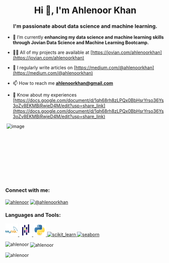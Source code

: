 <h1 align="center">Hi 👋, I'm Ahlenoor Khan</h1>
<h3 align="center">I'm passionate about data science and machine learning.</h3>

- 🌱 I’m currently **enhancing my data science and machine learning skills through Jovian Data Science and Machine Learning Bootcamp.**

- 👨‍💻 All of my projects are available at [https://jovian.com/ahlenoorkhan](https://jovian.com/ahlenoorkhan)

- 📝 I regularly write articles on [https://medium.com/@ahlenoorkhan](https://medium.com/@ahlenoorkhan)

- 📫 How to reach me **ahlenoorkhan@gmail.com**

- 📄 Know about my experiences [https://docs.google.com/document/d/1qh68rh8zLPQx0BbHsrYrso36Ys3oZv8EKMBiRwjeD4M/edit?usp=share_link](https://docs.google.com/document/d/1qh68rh8zLPQx0BbHsrYrso36Ys3oZv8EKMBiRwjeD4M/edit?usp=share_link)

<img align="right" alt="image" height="200" width="500" src="https://cdn.dribbble.com/users/1162077/screenshots/3848914/programmer.gif">

<h3 align="left">Connect with me:</h3>
<p align="left">
<a href="https://linkedin.com/in/ahlenoor" target="blank"><img align="center" src="https://raw.githubusercontent.com/rahuldkjain/github-profile-readme-generator/master/src/images/icons/Social/linked-in-alt.svg" alt="ahlenoor" height="30" width="40" /></a>
<a href="https://medium.com/@ahlenoorkhan" target="blank"><img align="center" src="https://raw.githubusercontent.com/rahuldkjain/github-profile-readme-generator/master/src/images/icons/Social/medium.svg" alt="@ahlenoorkhan" height="30" width="40" /></a>
</p>

<h3 align="left">Languages and Tools:</h3>
<p align="left"> <a href="https://www.mysql.com/" target="_blank" rel="noreferrer"> <img src="https://raw.githubusercontent.com/devicons/devicon/master/icons/mysql/mysql-original-wordmark.svg" alt="mysql" width="40" height="40"/> </a> <a href="https://pandas.pydata.org/" target="_blank" rel="noreferrer"> <img src="https://raw.githubusercontent.com/devicons/devicon/2ae2a900d2f041da66e950e4d48052658d850630/icons/pandas/pandas-original.svg" alt="pandas" width="40" height="40"/> </a> <a href="https://www.python.org" target="_blank" rel="noreferrer"> <img src="https://raw.githubusercontent.com/devicons/devicon/master/icons/python/python-original.svg" alt="python" width="40" height="40"/> </a> <a href="https://scikit-learn.org/" target="_blank" rel="noreferrer"> <img src="https://upload.wikimedia.org/wikipedia/commons/0/05/Scikit_learn_logo_small.svg" alt="scikit_learn" width="40" height="40"/> </a> <a href="https://seaborn.pydata.org/" target="_blank" rel="noreferrer"> <img src="https://seaborn.pydata.org/_images/logo-mark-lightbg.svg" alt="seaborn" width="40" height="40"/> </a> </p>

<p><img align="left" src="https://github-readme-stats.vercel.app/api/top-langs?username=ahlenoor&show_icons=true&locale=en&layout=compact" alt="ahlenoor" /></p>

<p>&nbsp;<img align="center" src="https://github-readme-stats.vercel.app/api?username=ahlenoor&show_icons=true&locale=en" alt="ahlenoor" /></p>

<p><img align="center" src="https://github-readme-streak-stats.herokuapp.com/?user=ahlenoor&" alt="ahlenoor" /></p>
